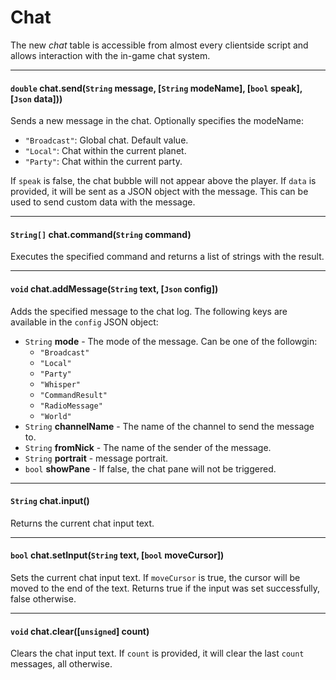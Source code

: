 # Chat

The new *chat* table is accessible from almost every clientside script and allows interaction with the in-game chat system.

---

#### `double` chat.send(`String` message, [`String` modeName], [`bool` speak], [`Json` data]))

Sends a new message in the chat. Optionally specifies the modeName:

- `"Broadcast"`: Global chat. Default value.
- `"Local"`: Chat within the current planet.
- `"Party"`: Chat within the current party.

If `speak` is false, the chat bubble will not appear above the player.
If `data` is provided, it will be sent as a JSON object with the message. This can be used to send custom data with the message.

---

#### `String[]` chat.command(`String` command)

Executes the specified command and returns a list of strings with the result.

---

#### `void` chat.addMessage(`String` text, [`Json` config])

Adds the specified message to the chat log. The following keys are available in the `config` JSON object:

- `String` __mode__ - The mode of the message. Can be one of the followgin: 
	- `"Broadcast"`
	- `"Local"`
	- `"Party"`
	- `"Whisper"`
	- `"CommandResult"`
	- `"RadioMessage"`
	- `"World"`
- `String` __channelName__ - The name of the channel to send the message to.
- `String` __fromNick__ - The name of the sender of the message.
- `String` __portrait__ - message portrait.
- `bool` __showPane__ - If false, the chat pane will not be triggered.

---

#### `String` chat.input()

Returns the current chat input text.

---

#### `bool` chat.setInput(`String` text, [`bool` moveCursor])

Sets the current chat input text. If `moveCursor` is true, the cursor will be moved to the end of the text. Returns true if the input was set successfully, false otherwise.

---

#### `void` chat.clear([`unsigned`] count)

Clears the chat input text. If `count` is provided, it will clear the last `count` messages, all otherwise.
